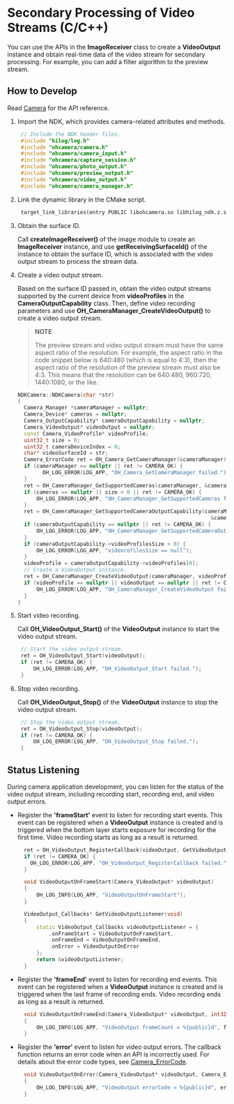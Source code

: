 # Secondary Processing of Video Streams (C/C++)

You can use the APIs in the **ImageReceiver** class to create a **VideoOutput** instance and obtain real-time data of the video stream for secondary processing. For example, you can add a filter algorithm to the preview stream.

## How to Develop

Read [Camera](../../reference/apis-camera-kit/_o_h___camera.md) for the API reference.

1. Import the NDK, which provides camera-related attributes and methods.
     
   ```c++
    // Include the NDK header files.
    #include "hilog/log.h"
    #include "ohcamera/camera.h"
    #include "ohcamera/camera_input.h"
    #include "ohcamera/capture_session.h"
    #include "ohcamera/photo_output.h"
    #include "ohcamera/preview_output.h"
    #include "ohcamera/video_output.h"
    #include "ohcamera/camera_manager.h"
   ```

2. Link the dynamic library in the CMake script.

   ```txt
    target_link_libraries(entry PUBLIC libohcamera.so libhilog_ndk.z.so)
   ```

3. Obtain the surface ID.
   
    Call **createImageReceiver()** of the image module to create an **ImageReceiver** instance, and use **getReceivingSurfaceId()** of the instance to obtain the surface ID, which is associated with the video output stream to process the stream data.

4. Create a video output stream.

   Based on the surface ID passed in, obtain the video output streams supported by the current device from **videoProfiles** in the **CameraOutputCapability** class. Then, define video recording parameters and use **OH_CameraManager_CreateVideoOutput()** to create a video output stream.

   > **NOTE**
   >
   > The preview stream and video output stream must have the same aspect ratio of the resolution. For example, the aspect ratio in the code snippet below is 640:480 (which is equal to 4:3), then the aspect ratio of the resolution of the preview stream must also be 4:3. This means that the resolution can be 640:480, 960:720, 1440:1080, or the like.

    ```c++
    NDKCamera::NDKCamera(char *str)
    {
      Camera_Manager *cameraManager = nullptr;
      Camera_Device* cameras = nullptr;
      Camera_OutputCapability* cameraOutputCapability = nullptr;
      Camera_VideoOutput* videoOutput = nullptr;
      const Camera_VideoProfile* videoProfile;
      uint32_t size = 0;
      uint32_t cameraDeviceIndex = 0;
      char* videoSurfaceId = str;
      Camera_ErrorCode ret = OH_Camera_GetCameraManager(&cameraManager);
      if (cameraManager == nullptr || ret != CAMERA_OK) {
            OH_LOG_ERROR(LOG_APP, "OH_Camera_GetCameraManager failed.");
      }
      ret = OH_CameraManager_GetSupportedCameras(cameraManager, &cameras, &size);
      if (cameras == nullptr || size < 0 || ret != CAMERA_OK) {
          OH_LOG_ERROR(LOG_APP, "OH_CameraManager_GetSupportedCameras failed.");
      }
      ret = OH_CameraManager_GetSupportedCameraOutputCapability(cameraManager, &cameras[cameraDeviceIndex],
                                                                  &cameraOutputCapability);
      if (cameraOutputCapability == nullptr || ret != CAMERA_OK) {
          OH_LOG_ERROR(LOG_APP, "OH_CameraManager_GetSupportedCameraOutputCapability failed.");
      }
      if (cameraOutputCapability->videoProfilesSize < 0) {
          OH_LOG_ERROR(LOG_APP, "videorofilesSize == null");
      }
      videoProfile = cameraOutputCapability->videoProfiles[0];
      // Create a VideoOutput instance.
      ret = OH_CameraManager_CreateVideoOutput(cameraManager, videoProfile, videoSurfaceId, &videoOutput);
      if (videoProfile == nullptr || videoOutput == nullptr || ret != CAMERA_OK) {
          OH_LOG_ERROR(LOG_APP, "OH_CameraManager_CreateVideoOutput failed.");
      }
    }
    ```

5. Start video recording.

   Call **OH_VideoOutput_Start()** of the **VideoOutput** instance to start the video output stream.

     ```c++
      // Start the video output stream.
      ret = OH_VideoOutput_Start(videoOutput);
      if (ret != CAMERA_OK) {
          OH_LOG_ERROR(LOG_APP, "OH_VideoOutput_Start failed.");
      }
     ```

6. Stop video recording.

   Call **OH_VideoOutput_Stop()** of the **VideoOutput** instance to stop the video output stream.

   ```c++
    // Stop the video output stream.
    ret = OH_VideoOutput_Stop(videoOutput);
    if (ret != CAMERA_OK) {
        OH_LOG_ERROR(LOG_APP, "OH_VideoOutput_Stop failed.");
    }
   ```

## Status Listening

During camera application development, you can listen for the status of the video output stream, including recording start, recording end, and video output errors.

- Register the **'frameStart'** event to listen for recording start events. This event can be registered when a **VideoOutput** instance is created and is triggered when the bottom layer starts exposure for recording for the first time. Video recording starts as long as a result is returned.

  ```c++
    ret = OH_VideoOutput_RegisterCallback(videoOutput, GetVideoOutputListener());
    if (ret != CAMERA_OK) {
      OH_LOG_ERROR(LOG_APP, "OH_VideoOutput_RegisterCallback failed.");
    }
  ```
  ```c++
    void VideoOutputOnFrameStart(Camera_VideoOutput* videoOutput)
    {
        OH_LOG_INFO(LOG_APP, "VideoOutputOnFrameStart");
    }

    VideoOutput_Callbacks* GetVideoOutputListener(void)
    {
        static VideoOutput_Callbacks videoOutputListener = {
            .onFrameStart = VideoOutputOnFrameStart,
            .onFrameEnd = VideoOutputOnFrameEnd,
            .onError = VideoOutputOnError
        };
        return &videoOutputListener;
    }
  ```

- Register the **'frameEnd'** event to listen for recording end events. This event can be registered when a **VideoOutput** instance is created and is triggered when the last frame of recording ends. Video recording ends as long as a result is returned.

  ```c++
    void VideoOutputOnFrameEnd(Camera_VideoOutput* videoOutput, int32_t frameCount)
    {
        OH_LOG_INFO(LOG_APP, "VideoOutput frameCount = %{public}d", frameCount);
    }
  ```

- Register the **'error'** event to listen for video output errors. The callback function returns an error code when an API is incorrectly used. For details about the error code types, see [Camera_ErrorCode](../../reference/apis-camera-kit/_o_h___camera.md#camera_errorcode-1).

  ```c++
    void VideoOutputOnError(Camera_VideoOutput* videoOutput, Camera_ErrorCode errorCode)
    {
        OH_LOG_INFO(LOG_APP, "VideoOutput errorCode = %{public}d", errorCode);
    }
  ```
